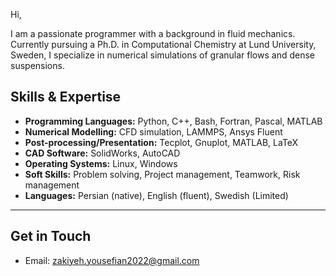 Hi,

I am a passionate programmer with a background in fluid mechanics. Currently pursuing a Ph.D. in Computational Chemistry at Lund University, Sweden, I specialize in numerical simulations of granular flows and dense suspensions. 

## Skills & Expertise

- **Programming Languages:** Python, C++, Bash, Fortran, Pascal, MATLAB
- **Numerical Modelling:** CFD simulation, LAMMPS, Ansys Fluent
- **Post-processing/Presentation:** Tecplot, Gnuplot, MATLAB, LaTeX
- **CAD Software:** SolidWorks, AutoCAD
- **Operating Systems:** Linux, Windows
- **Soft Skills:** Problem solving, Project management, Teamwork, Risk management
- **Languages:** Persian (native), English (fluent), Swedish (Limited)

---

## Get in Touch

- Email: zakiyeh.yousefian2022@gmail.com


